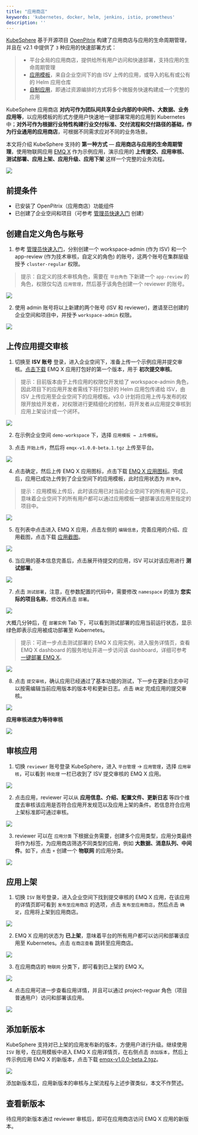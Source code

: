 ```yaml
---
title: "应用商店"
keywords: 'kubernetes, docker, helm, jenkins, istio, prometheus'
description: ''
---
```


[KubeSphere](https://github.com/kubesphere/kubesphere) 基于开源项目 [OpenPitrix](https://openpitrix.io) 构建了应用商店与应用的生命周期管理，并且在 v2.1 中提供了 `3` 种应用的快速部署方式：

> - 平台全局的应用商店，提供给所有用户访问和快速部署，支持应用的生命周期管理
> - [应用模板](../one-click-deploy)，来自企业空间下的由 ISV 上传的应用，或导入的私有或公有的 Helm 应用仓库
> - [自制应用](../wordpress-deployment)，即通过资源编排的方式将多个微服务快速构建成一个完整的应用


KubeSphere 应用商店 **对内可作为团队间共享企业内部的中间件、大数据、业务应用等**，以应用模板的形式方便用户快速地一键部署常用的应用到 Kubernetes 中；**对外可作为根据行业特性构建行业交付标准、交付流程和交付路径的基础，作为行业通用的应用商店**，可根据不同需求应对不同的业务场景。

本文将介绍 KubeSphere 支持的 **第一种方式** — **应用商店与应用的生命周期管理**，使用物联网应用 [EMQ X](https://www.emqx.io) 作为示例应用，演示应用的 **上传提交、应用审核、测试部署、应用上架、应用升级、应用下架** 这样一个完整的业务流程。

![](https://pek3b.qingstor.com/kubesphere-docs/png/20191025011318.png)

## 前提条件

- 已安装了 OpenPitrix（应用商店）功能组件
- 已创建了企业空间和项目（可参考 [管理员快速入门](../../quick-start/admin-quick-start) 创建）

## 创建自定义角色与账号

1. 参考 [管理员快速入门](../../quick-start/admin-quick-start)，分别创建一个 workspace-admin (作为 ISV) 和一个 app-review (作为技术审核，自定义的角色) 的账号，这两个账号在集群层级授予 `cluster-regular` 权限。

> 提示：自定义的技术审核角色，需要在 `平台角色` 下新建一个 `app-review` 的角色，权限仅勾选 `应用管理`，然后基于该角色创建一个 reviewer 的账号。

![](https://pek3b.qingstor.com/kubesphere-docs/png/20191101143114.png)

2. 使用 admin 账号将以上新建的两个账号 (ISV 和 reviewer)，邀请至已创建的企业空间和项目中，并授予 `workspace-admin` 权限。

![](https://pek3b.qingstor.com/kubesphere-docs/png/20191101143628.png)

## 上传应用提交审核

1. 切换至 **ISV 账号** 登录，进入企业空间下，准备上传一个示例应用并提交审核。[点击下载](https://github.com/kubesphere/tutorial/raw/master/tutorial%205%20-%20app-store/emqx-v1.0.0-beta.1.tgz) EMQ X 应用打包好的第一个版本，用于 **初次提交审核**。

> 提示：目前版本由于上传应用的权限仅开发给了 workspace-admin 角色，因此项目下的应用开发者需线下将打包好的 Helm 应用包传递给 ISV，由 ISV 上传应用至企业空间下的应用模板。v3.0 计划将应用上传与发布的权限开放给开发者，对权限进行更精细化的控制，将开发者从应用提交审核到应用上架设计成一个闭环。

![](https://pek3b.qingstor.com/kubesphere-docs/png/20191101145131.png)

2. 在示例企业空间 `demo-workspace` 下，选择 `应用模板 → 上传模板`。

3. 点击 `开始上传`，然后将 `emqx-v1.0.0-beta.1.tgz` 上传至平台。

![](https://pek3b.qingstor.com/kubesphere-docs/png/20191101145237.png)

4. 点击确定，然后上传 EMQ X 应用图标，点击下载 [EMQ X 应用图标](https://github.com/kubesphere/tutorial/raw/master/tutorial%205%20-%20app-store/emqx-logo.png)。完成后，应用已成功上传到了企业空间下的应用模板，此时应用状态为 `开发中`。

> 提示：应用模板上传后，此时该应用已对当前企业空间下的所有用户可见，意味着企业空间下的所有用户都可以通过应用模板一键部署该应用至指定的项目中。

![](https://pek3b.qingstor.com/kubesphere-docs/png/20191101145501.png)

5. 在列表中点击进入 EMQ X 应用，点击左侧的 `编辑信息`，完善应用的介绍、应用截图，点击下载 [应用截图](https://github.com/kubesphere/tutorial/raw/master/tutorial%205%20-%20app-store/emq-dashboard.png)。

![](https://pek3b.qingstor.com/kubesphere-docs/png/20191101150414.png)

6. 当应用的基本信息完善后，点击展开待提交的应用，ISV 可以对该应用进行 **测试部署**。

![](https://pek3b.qingstor.com/kubesphere-docs/png/20191101150606.png)

7. 点击 `测试部署`，注意，在参数配置的代码中，需要修改 `namespace` 的值为 **您实际的项目名称**，修改再点击 `部署`。

![](https://pek3b.qingstor.com/kubesphere-docs/png/20191101172841.png)

大概几分钟后，在 `部署实例` Tab 下，可以看到测试部署的应用当前运行状态，显示绿色即表示应用被成功部署至 Kubernetes。

> 提示：可进一步点击测试部署的 EMQ X 应用实例，进入服务详情页，查看 EMQ X dashboard 的服务地址并进一步访问该 dashboard，详细可参考 [一键部署 EMQ X](../one-click-deploy)。

![](https://pek3b.qingstor.com/kubesphere-docs/png/20191101173213.png)

8. 点击 `提交审核`，确认应用已经通过了基本功能的测试，下一步在更新日志中可以按需编辑当前应用版本的版本号和更新日志。点击 `确定` 完成应用的提交审核。

![](https://pek3b.qingstor.com/kubesphere-docs/png/20191101174045.png)

**应用审核进度为等待审核**

![](https://pek3b.qingstor.com/kubesphere-docs/png/20191101174314.png)

## 审核应用

1. 切换 `reviewer` 账号登录 KubeSphere，进入 `平台管理` → `应用管理`，选择 `应用审核`，可以看到 `待处理` 一栏已收到了 ISV 提交审核的 EMQ X 应用。

![](https://pek3b.qingstor.com/kubesphere-docs/png/20191101174715.png)

2. 点击应用，reviewer 可以从 **应用信息、介绍、配置文件、更新日志** 等四个维度去审核该应用是否符合应用开发规范以及应用上架的条件。若信息符合应用上架标准即可通过审核。

![](https://pek3b.qingstor.com/kubesphere-docs/png/20191101174819.png)

3. reviewer 可以在 `应用分类` 下根据业务需要，创建多个应用类型，应用分类最终将作为标签，为应用商店筛选不同类型的应用，例如 **大数据、消息队列、中间件**。如下，点击 `+` 创建一个 **物联网** 的应用分类。

![](https://pek3b.qingstor.com/kubesphere-docs/png/20191101175257.png)

## 应用上架

1. 切换 `ISV` 账号登录，进入企业空间下找到提交审核的 EMQ X 应用，在该应用的详情页即可看到 `发布至应用商店` 的选项，点击 `发布至应用商店`，然后点击 `确定`，应用将上架到应用商店。

![](https://pek3b.qingstor.com/kubesphere-docs/png/20191101175834.png)

2. EMQ X 应用的状态为 **已上架**，意味着平台的所有用户都可以访问和部署该应用至 Kubernetes。点击 `在商店查看` 跳转至应用商店。

![](https://pek3b.qingstor.com/kubesphere-docs/png/20191101180609.png)

3. 在应用商店的 `物联网` 分类下，即可看到已上架的 EMQ X。

![](https://pek3b.qingstor.com/kubesphere-docs/png/20191101180839.png)

4. 点击应用可进一步查看应用详情，并且可以通过 project-reguar 角色（项目普通用户）访问和部署该应用。

![](https://pek3b.qingstor.com/kubesphere-docs/png/20191101180935.png)

## 添加新版本

KubeSphere 支持对已上架的应用发布新的版本，方便用户进行升级。继续使用 `ISV` 账号，在应用模板中进入 EMQ X 应用详情页，在右侧点击 `添加版本`，然后上传示例应用 EMQ X 的新版本，点击下载 [emqx-v1.0.0-beta.2.tgz](https://github.com/kubesphere/tutorial/raw/master/tutorial%205%20-%20app-store/emqx-v1.0.0-beta.2.tgz)。

![](https://pek3b.qingstor.com/kubesphere-docs/png/20191101181321.png)

添加新版本后，应用新版本的审核与上架流程与上述步骤类似，本文不作赘述。

## 查看新版本

待应用的新版本通过 reviewer 审核后，即可在应用商店访问 EMQ X 应用的新版本。
